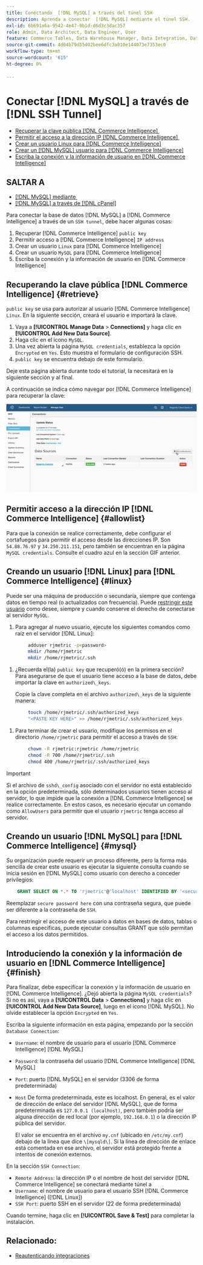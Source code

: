```yaml
---
title: Conectando  [!DNL MySQL] a través del túnel SSH
description: Aprenda a conectar  [!DNL MySQL] mediante el túnel SSH.
exl-id: 6b691a6a-9542-4e47-9b1d-d6d3c3dac357
role: Admin, Data Architect, Data Engineer, User
feature: Commerce Tables, Data Warehouse Manager, Data Integration, Data Import/Export, SQL Report Builder
source-git-commit: 4d04b79d55d02bee6dfc3a810e144073e7353ec0
workflow-type: tm+mt
source-wordcount: '615'
ht-degree: 0%

---
```


# Conectar [!DNL MySQL] a través de [!DNL SSH Tunnel]

* [Recuperar la clave pública  [!DNL Commerce Intelligence] &#x200B;](#retrieve)
* [Permitir el acceso a la dirección IP  [!DNL Commerce Intelligence] &#x200B;](#allowlist)
* [Crear un usuario Linux para  [!DNL Commerce Intelligence]](#linux)
* [Crear un [!DNL MySQL] usuario para [!DNL Commerce Intelligence]](#mysql)
* [Escriba la conexión y la información de usuario en  [!DNL Commerce Intelligence]](#finish)

## SALTAR A

* [[!DNL MySQL] mediante &#x200B;](../integrations/mysql-via-a-direct-connection.md)
* [[!DNL MySQL] a través de  [!DNL cPanel]](../integrations/mysql-via-cpanel.md)

Para conectar la base de datos [!DNL MySQL] a [!DNL Commerce Intelligence] a través de un `SSH tunnel`, debe hacer algunas cosas:

1. Recuperar [!DNL Commerce Intelligence] `public key`
1. Permitir acceso a [!DNL Commerce Intelligence] `IP address`
1. Crear un usuario `Linux` para [!DNL Commerce Intelligence]
1. Crear un usuario `MySQL` para [!DNL Commerce Intelligence]
1. Escriba la conexión y la información de usuario en [!DNL Commerce Intelligence]


## Recuperando la clave pública [!DNL Commerce Intelligence] {#retrieve}

`public key` se usa para autorizar al usuario [!DNL Commerce Intelligence] `Linux`. En la siguiente sección, creará el usuario e importará la clave.

1. Vaya a **[!UICONTROL Manage Data** > **Connections]** y haga clic en **[!UICONTROL Add New Data Source]**.
1. Haga clic en el icono `MySQL`.
1. Una vez abierta la página `MySQL credentials`, establezca la opción `Encrypted` en `Yes`. Esto muestra el formulario de configuración SSH.
1. `public key` se encuentra debajo de este formulario.

Deje esta página abierta durante todo el tutorial, la necesitará en la siguiente sección y al final.

A continuación se indica cómo navegar por [!DNL Commerce Intelligence] para recuperar la clave:

![Demostración animada de la conexión MySQL a través del túnel SSH](../../../assets/MySQL_SSH.gif)<!--{: width="770"}-->

## Permitir acceso a la dirección IP [!DNL Commerce Intelligence] {#allowlist}

Para que la conexión se realice correctamente, debe configurar el cortafuegos para permitir el acceso desde las direcciones IP. Son `54.88.76.97` y `34.250.211.151`, pero también se encuentran en la página `MySQL credentials`. Consulte el cuadro azul en la sección GIF anterior.

## Creando un usuario [!DNL Linux] para [!DNL Commerce Intelligence] {#linux}

Puede ser una máquina de producción o secundaria, siempre que contenga datos en tiempo real (o actualizados con frecuencia). Puede [restringir este usuario](../../../administrator/account-management/restrict-db-access.md) como desee, siempre y cuando conserve el derecho de conectarse al servidor `MySQL`.

1. Para agregar al nuevo usuario, ejecute los siguientes comandos como raíz en el servidor [!DNL Linux]:

```bash
        adduser rjmetric -p<password>
        mkdir /home/rjmetric
        mkdir /home/rjmetric/.ssh
```

1. ¿Recuerda el(la) `public key` que recuperó(ó) en la primera sección? Para asegurarse de que el usuario tiene acceso a la base de datos, debe importar la clave en `authorized\_keys`.

   Copie la clave completa en el archivo `authorized\_keys` de la siguiente manera:

```bash
        touch /home/rjmetric/.ssh/authorized_keys
        "<PASTE KEY HERE>" >> /home/rjmetric/.ssh/authorized_keys
```

1. Para terminar de crear el usuario, modifique los permisos en el directorio `/home/rjmetric` para permitir el acceso a través de `SSH`:

```bash
        chown -R rjmetric:rjmetric /home/rjmetric
        chmod -R 700 /home/rjmetric/.ssh
        chmod 400 /home/rjmetric/.ssh/authorized_keys
```

>[!IMPORTANT]
>
>Si el archivo de `sshd\_config` asociado con el servidor no está establecido en la opción predeterminada, sólo determinados usuarios tienen acceso al servidor, lo que impide que la conexión a [!DNL Commerce Intelligence] se realice correctamente. En estos casos, es necesario ejecutar un comando como `AllowUsers` para permitir que el usuario `rjmetric` tenga acceso al servidor.

## Creando un usuario [!DNL MySQL] para [!DNL Commerce Intelligence] {#mysql}

Su organización puede requerir un proceso diferente, pero la forma más sencilla de crear este usuario es ejecutar la siguiente consulta cuando se inicia sesión en [!DNL MySQL] como usuario con derecho a conceder privilegios:

```sql
    GRANT SELECT ON *.* TO 'rjmetric'@'localhost' IDENTIFIED BY '<secure password here>';
```

Reemplazar `secure password here` con una contraseña segura, que puede ser diferente a la contraseña de `SSH`.

Para restringir el acceso de este usuario a datos en bases de datos, tablas o columnas específicas, puede ejecutar consultas GRANT que sólo permitan el acceso a los datos permitidos.

## Introduciendo la conexión y la información de usuario en [!DNL Commerce Intelligence] {#finish}

Para finalizar, debe especificar la conexión y la información de usuario en [!DNL Commerce Intelligence]. ¿Dejó abierta la página `MySQL credentials`? Si no es así, vaya a **[!UICONTROL Data** > **Connections]** y haga clic en **[!UICONTROL Add New Data Source]**, luego en el icono [!DNL MySQL]. No olvide establecer la opción `Encrypted` en `Yes`.

Escriba la siguiente información en esta página, empezando por la sección `Database Connection`:

* `Username`: el nombre de usuario para el usuario [!DNL Commerce Intelligence] [!DNL MySQL]
* `Password`: la contraseña del usuario [!DNL Commerce Intelligence] [!DNL MySQL]
* `Port`: puerto [!DNL MySQL] en el servidor (3306 de forma predeterminada)
* `Host` De forma predeterminada, este es localhost. En general, es el valor de dirección de enlace del servidor [!DNL MySQL], que de forma predeterminada es `127.0.0.1 (localhost)`, pero también podría ser alguna dirección de red local (por ejemplo, `192.168.0.1`) o la dirección IP pública del servidor.

  El valor se encuentra en el archivo `my.cnf` (ubicado en `/etc/my.cnf`) debajo de la línea que dice `\[mysqld\]`. Si la línea de dirección de enlace está comentada en ese archivo, el servidor está protegido frente a intentos de conexión externos.

En la sección `SSH Connection`:

* `Remote Address`: la dirección IP o el nombre de host del servidor [!DNL Commerce Intelligence] se conectará mediante túnel a
* `Username`: el nombre de usuario para el usuario SSH [!DNL Commerce Intelligence] ([!DNL Linux])
* `SSH Port`: puerto SSH en el servidor (22 de forma predeterminada)

Cuando termine, haga clic en **[!UICONTROL Save & Test]** para completar la instalación.

## Relacionado:

* [Reautenticando integraciones](https://experienceleague.adobe.com/docs/commerce-knowledge-base/kb/how-to/mbi-reauthenticating-integrations.html)
